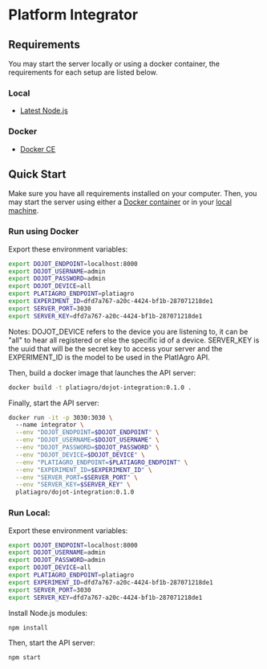 # Platform Integrator

## Requirements

You may start the server locally or using a docker container, the requirements for each setup are listed below.

### Local

- [Latest Node.js](https://nodejs.org/en/download/) 

### Docker
 - [Docker CE](https://www.docker.com/get-docker)

## Quick Start
Make sure you have all requirements installed on your computer. Then, you may start the server using either a [Docker container](https://github.com/platiagro/projects#run-using-docker) or in your [local machine](https://github.com/platiagro/projects#run-local).

### Run using Docker
Export these environment variables:
``` bash
export DOJOT_ENDPOINT=localhost:8000
export DOJOT_USERNAME=admin
export DOJOT_PASSWORD=admin
export DOJOT_DEVICE=all
export PLATIAGRO_ENDPOINT=platiagro
export EXPERIMENT_ID=dfd7a767-a20c-4424-bf1b-287071218de1
export SERVER_PORT=3030
export SERVER_KEY=dfd7a767-a20c-4424-bf1b-287071218de1
```
Notes: DOJOT_DEVICE refers to the device you are listening to, it can be "all" to hear all registered or else the specific id of a device. SERVER_KEY is the uuid that will be the secret key to access your server and the EXPERIMENT_ID is the model to be used in the PlatIAgro API.

Then, build a docker image that launches the API server:
```bash
docker build -t platiagro/dojot-integration:0.1.0 .
```
Finally, start the API server:
```bash
docker run -it -p 3030:3030 \                                                        
  --name integrator \
  --env "DOJOT_ENDPOINT=$DOJOT_ENDPOINT" \
  --env "DOJOT_USERNAME=$DOJOT_USERNAME" \
  --env "DOJOT_PASSWORD=$DOJOT_PASSWORD" \
  --env "DOJOT_DEVICE=$DOJOT_DEVICE" \
  --env "PLATIAGRO_ENDPOINT=$PLATIAGRO_ENDPOINT" \
  --env "EXPERIMENT_ID=$EXPERIMENT_ID" \
  --env "SERVER_PORT=$SERVER_PORT" \
  --env "SERVER_KEY=$SERVER_KEY" \
  platiagro/dojot-integration:0.1.0
```
### Run Local:

Export these environment variables:
``` bash
export DOJOT_ENDPOINT=localhost:8000
export DOJOT_USERNAME=admin
export DOJOT_PASSWORD=admin
export DOJOT_DEVICE=all
export PLATIAGRO_ENDPOINT=platiagro
export EXPERIMENT_ID=dfd7a767-a20c-4424-bf1b-287071218de1
export SERVER_PORT=3030
export SERVER_KEY=dfd7a767-a20c-4424-bf1b-287071218de1
```
Install Node.js modules:
```bash
npm install
```
Then, start the API server:
```bash
npm start
```